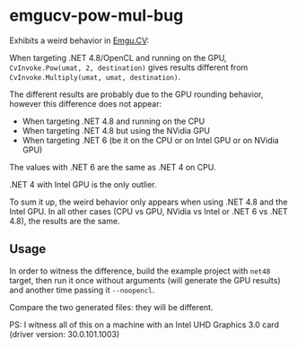 # emgucv-pow-mul-bug

Exhibits a weird behavior in [Emgu.CV](https://github.com/emgucv/emgucv):

When targeting .NET 4.8/OpenCL and running on the GPU, `CvInvoke.Pow(umat, 2, destination)` gives results different from `CvInvoke.Multiply(umat, umat, destination)`.

The different results are probably due to the GPU rounding behavior, however this difference does not appear:

* When targeting .NET 4.8 and running on the CPU
* When targeting .NET 4.8 but using the NVidia GPU
* When targeting .NET 6 (be it on the CPU or on Intel GPU or on NVidia GPU)

The values with .NET 6 are the same as .NET 4 on CPU. 

.NET 4 with Intel GPU is the only outlier.

To sum it up, the weird behavior only appears when using .NET 4.8 and the Intel GPU. In all other cases (CPU vs GPU, NVidia vs Intel or .NET 6 vs .NET 4.8), the results are the same.

## Usage

In order to witness the difference, build the example project with `net48` target, then run it once without arguments (will generate the GPU results) and another time passing it `--noopencl`.

Compare the two generated files: they will be different.

PS: I witness all of this on a machine with an Intel UHD Graphics 3.0 card (driver version: 30.0.101.1003)
